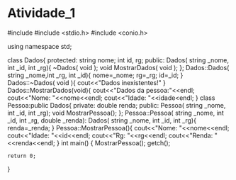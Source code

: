 # Atividade_1
#include <iostream>
#include <stdio.h>
#include <conio.h>

using namespace std;

class Dados{
    protected:
    string nome;
    int id, rg;
    public:
  Dados( string _nome, int _id, int _rg){
    ~Dados( void );
    void MostrarDados( void );
};
Dados::Dados( string _nome,int _rg, int _id){
    nome=_nome;
    rg=_rg;
    id=_id;
}
Dados::~Dados( void ){
    cout<<"Dados inexistentes!"
}
Dados::MostrarDados(void){
    cout<<"Dados da pessoa:"<<endl;
    cout<<"Nome: "<<nome<<endl;
    cout<<"Idade: "<<idade<endl;
}
class Pessoa:public Dados{
    private:
    double renda;
    public:
    Pessoa( string _nome, int _id, int _rg);
    void MostrarPessoa();
};
Pessoa::Pessoa( string _nome, int _id, int _rg, double _renda): Dados( string _nome, int _id, int _rg){
    renda=_renda;
}
Pessoa::MostrarPessoa(){
    cout<<"Nome: "<<nome<<endl;
    cout<<"Idade: "<<id<<endl;
    cout<<"Rg: "<<rg<<endl;
    cout<<"Renda: "<<renda<<endl;
}
int main() {
    MostrarPessoa();
    getch();

    return 0;
}
